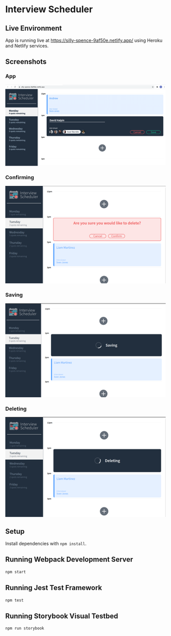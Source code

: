 # Interview Scheduler

## Live Environment

App is running live at https://silly-spence-9af50e.netlify.app/ using Heroku and Netlify services.

## Screenshots

### App

!["Form and schedule app screenshot"](https://github.com/devhalpin/scheduler/blob/master/docs/Screenshot.png)

### Confirming

!["confirming screenshot"](https://github.com/devhalpin/scheduler/blob/master/docs/Scheduler_confirming.png)

### Saving

!["Saving screenshot"](https://github.com/devhalpin/scheduler/blob/master/docs/Scheduler_saving.png)

### Deleting

!["Deleting screenshot"](https://github.com/devhalpin/scheduler/blob/master/docs/Scheduler_deleting.png)

## Setup

Install dependencies with `npm install`.

## Running Webpack Development Server

```sh
npm start
```

## Running Jest Test Framework

```sh
npm test
```

## Running Storybook Visual Testbed

```sh
npm run storybook
```
